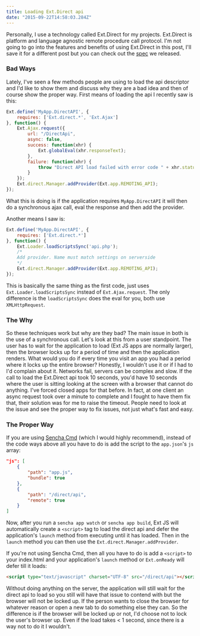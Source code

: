 ```yaml
---
title: Loading Ext.Direct api
date: "2015-09-22T14:58:03.284Z"
---
```


Personally, I use a technology called Ext.Direct for my projects. Ext.Direct is platform and language agnostic remote procedure call protocol. I'm not going to go into the features and benefits of using Ext.Direct in this post, I'll save it for a different post but you can check out the [spec](http://docs.sencha.com/extjs/latest/direct/specification.html) we released.

### Bad Ways

Lately, I've seen a few methods people are using to load the api descriptor and I'd like to show them and discuss why they are a bad idea and then of course show the proper way. First means of loading the api I recently saw is this:

```js
Ext.define('MyApp.DirectAPI', {
    requires: ['Ext.direct.*', 'Ext.Ajax']
}, function() {
    Ext.Ajax.request({
        url: "/DirectApi",
        async: false,
        success: function(xhr) {
            Ext.globalEval(xhr.responseText);
        },
        failure: function(xhr) {
            throw "Direct API load failed with error code " + xhr.status + ": " + xhr.statusText;
        }
    });
    Ext.direct.Manager.addProvider(Ext.app.REMOTING_API);
});
```

What this is doing is if the application requires `MyApp.DirectAPI` it will then do a synchronous ajax call, eval the response and then add the provider.

Another means I saw is:

```js
Ext.define('MyApp.DirectAPI', {
    requires: ['Ext.direct.*']
}, function() {
    Ext.Loader.loadScriptsSync('api.php');
    /*
    Add provider. Name must match settings on serverside
    */
    Ext.direct.Manager.addProvider(Ext.app.REMOTING_API);
});
```

This is basically the same thing as the first code, just uses `Ext.Loader.loadScriptsSync` instead of `Ext.Ajax.request`. The only difference is the `loadScriptsSync` does the eval for you, both use `XMLHttpRequest`.

### The Why

So these techniques work but why are they bad? The main issue in both is the use of a synchronous call. Let's look at this from a user standpoint. The user has to wait for the application to load (Ext JS apps are normally larger), then the browser locks up for a period of time and then the application renders. What would you do if every time you visit an app you had a period where it locks up the entire browser? Honestly, I wouldn't use it or if I had to I'd complain about it. Networks fail, servers can be complex and slow. If the call to load the Ext.Direct api took 10 seconds, you'd have 10 seconds where the user is sitting looking at the screen with a browser that cannot do anything. I've forced closed apps for that before. In fact, at one client an async request took over a minute to complete and I fought to have them fix that, their solution was for me to raise the timeout. People need to look at the issue and see the proper way to fix issues, not just what's fast and easy.

### The Proper Way

If you are using [Sencha Cmd](https://www.sencha.com/products/extjs/#sencha-cmd) (which I would highly recommend), instead of the code ways above all you have to do is add the script to the `app.json`'s `js` array:

```json
"js": [
    {
        "path": "app.js",
        "bundle": true
    },
    {
        "path": "/direct/api",
        "remote": true
    }
]
```

Now, after you run a `sencha app watch` or `sencha app build`, Ext JS will automatically create a `<script>` tag to load the direct api and defer the application's `launch` method from executing until it has loaded. Then in the `launch` method you can then use the `Ext.direct.Manager.addProvider`.

If you're not using Sencha Cmd, then all you have to do is add a `<script>` to your index.html and your application's `launch` method or `Ext.onReady` will defer till it loads:

```html
<script type="text/javascript" charset="UTF-8" src="/direct/api"></script>
```

Without doing anything on the server, the application will still wait for the direct api to load so you still will have that issue to contend with but the browser will not be locked up. If the person wants to close the browser for whatever reason or open a new tab to do something else they can. So the difference is if the browser will be locked up or not, I'd choose not to lock the user's browser up. Even if the load takes < 1 second, since there is a way not to do it I wouldn't.
